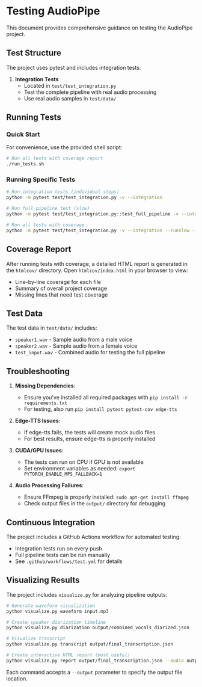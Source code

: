 # Testing AudioPipe

This document provides comprehensive guidance on testing the AudioPipe project.

## Test Structure

The project uses pytest and includes integration tests:

1. **Integration Tests**
   - Located in `test/test_integration.py`
   - Test the complete pipeline with real audio processing
   - Use real audio samples in `test/data/`

## Running Tests

### Quick Start

For convenience, use the provided shell script:

```bash
# Run all tests with coverage report
./run_tests.sh
```

### Running Specific Tests

```bash
# Run integration tests (individual steps)
python -m pytest test/test_integration.py -v --integration

# Run full pipeline test (slow)
python -m pytest test/test_integration.py::test_full_pipeline -v --integration --runslow

# Run all tests with coverage
python -m pytest test/test_integration.py -v --integration --runslow --cov=. --cov-report=html
```

## Coverage Report

After running tests with coverage, a detailed HTML report is generated in the `htmlcov/` directory. Open `htmlcov/index.html` in your browser to view:

- Line-by-line coverage for each file
- Summary of overall project coverage
- Missing lines that need test coverage

## Test Data

The test data in `test/data/` includes:

- `speaker1.wav` - Sample audio from a male voice
- `speaker2.wav` - Sample audio from a female voice
- `test_input.wav` - Combined audio for testing the full pipeline

## Troubleshooting

1. **Missing Dependencies**:
   - Ensure you've installed all required packages with `pip install -r requirements.txt`
   - For testing, also run `pip install pytest pytest-cov edge-tts`

2. **Edge-TTS Issues**:
   - If edge-tts fails, the tests will create mock audio files
   - For best results, ensure edge-tts is properly installed

3. **CUDA/GPU Issues**:
   - The tests can run on CPU if GPU is not available
   - Set environment variables as needed: `export PYTORCH_ENABLE_MPS_FALLBACK=1`

4. **Audio Processing Failures**:
   - Ensure FFmpeg is properly installed: `sudo apt-get install ffmpeg`
   - Check output files in the `output/` directory for debugging

## Continuous Integration

The project includes a GitHub Actions workflow for automated testing:

- Integration tests run on every push
- Full pipeline tests can be run manually
- See `.github/workflows/test.yml` for details 

## Visualizing Results

The project includes `visualize.py` for analyzing pipeline outputs:

```bash
# Generate waveform visualization
python visualize.py waveform input.mp3

# Create speaker diarization timeline
python visualize.py diarization output/combined_vocals_diarized.json

# Visualize transcript
python visualize.py transcript output/final_transcription.json

# Create interactive HTML report (most useful)
python visualize.py report output/final_transcription.json --audio output/combined_vocals.wav
```

Each command accepts a `--output` parameter to specify the output file location. 